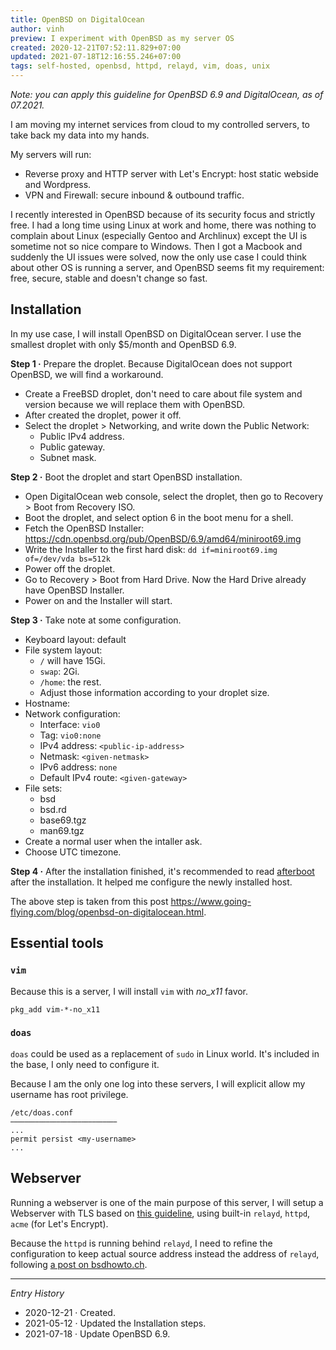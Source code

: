 ```yaml
---
title: OpenBSD on DigitalOcean
author: vinh
preview: I experiment with OpenBSD as my server OS
created: 2020-12-21T07:52:11.829+07:00
updated: 2021-07-18T12:16:55.246+07:00
tags: self-hosted, openbsd, httpd, relayd, vim, doas, unix
---
```


_Note: you can apply this guideline for OpenBSD 6.9 and DigitalOcean, as of
07.2021._

I am moving my internet services from cloud to my controlled servers, to take
back my data into my hands.

My servers will run:

- Reverse proxy and HTTP server with Let's Encrypt: host static webside and
  Wordpress.
- VPN and Firewall: secure inbound & outbound traffic.

I recently interested in OpenBSD because of its security focus and strictly
free. I had a long time using Linux at work and home, there was nothing to
complain about Linux (especially Gentoo and Archlinux) except the UI is sometime
not so nice compare to Windows. Then I got a Macbook and suddenly the UI issues
were solved, now the only use case I could think about other OS is running a
server, and OpenBSD seems fit my requirement: free, secure, stable and doesn't
change so fast.

## Installation

In my use case, I will install OpenBSD on DigitalOcean server. I use the
smallest droplet with only $5/month and OpenBSD 6.9.

**Step 1 ·** Prepare the droplet. Because DigitalOcean does not support OpenBSD,
we will find a workaround.

- Create a FreeBSD droplet, don't need to care about file system and version
  because we will replace them with OpenBSD.
- After created the droplet, power it off.
- Select the droplet > Networking, and write down the Public Network:
  - Public IPv4 address.
  - Public gateway.
  - Subnet mask.

**Step 2 ·** Boot the droplet and start OpenBSD installation.

- Open DigitalOcean web console, select the droplet, then go to Recovery > Boot
  from Recovery ISO.
- Boot the droplet, and select option 6 in the boot menu for a shell.
- Fetch the OpenBSD Installer:
  <https://cdn.openbsd.org/pub/OpenBSD/6.9/amd64/miniroot69.img>
- Write the Installer to the first hard disk:
  `dd if=miniroot69.img of=/dev/vda bs=512k`
- Power off the droplet.
- Go to Recovery > Boot from Hard Drive. Now the Hard Drive already have OpenBSD
  Installer.
- Power on and the Installer will start.

**Step 3 ·** Take note at some configuration.

- Keyboard layout: default
- File system layout:
  - `/` will have 15Gi.
  - `swap`: 2Gi.
  - `/home`: the rest.
  - Adjust those information according to your droplet size.
- Hostname: <hostname>
- Network configuration:
  - Interface: `vio0`
  - Tag: `vio0:none`
  - IPv4 address: `<public-ip-address>`
  - Netmask: `<given-netmask>`
  - IPv6 address: `none`
  - Default IPv4 route: `<given-gateway>`
- File sets:
  - bsd
  - bsd.rd
  - base69.tgz
  - man69.tgz
- Create a normal user when the intaller ask.
- Choose UTC timezone.

**Step 4 ·** After the installation finished, it's recommended to read
[afterboot](https://man.openbsd.org/afterboot) after the installation. It helped
me configure the newly installed host.

The above step is taken from this post
<https://www.going-flying.com/blog/openbsd-on-digitalocean.html>.

## Essential tools

### `vim`

Because this is a server, I will install `vim` with _no_x11_ favor.

```
pkg_add vim-*-no_x11
```

### `doas`

`doas` could be used as a replacement of `sudo` in Linux world. It's included in
the base, I only need to configure it.

Because I am the only one log into these servers, I will explicit allow my
username has root privilege.

```
/etc/doas.conf
                              
...
permit persist <my-username>
...
```

## Webserver

Running a webserver is one of the main purpose of this server, I will setup a
Webserver with TLS based on
[this guideline](https://www.alexander-pluhar.de/openbsd-webserver.html), using
built-in `relayd`, `httpd`, `acme` (for Let's Encrypt).

Because the `httpd` is running behind `relayd`, I need to refine the
configuration to keep actual source address instead the address of `relayd`,
following [a post on bsdhowto.ch](https://www.bsdhowto.ch/forwarded.html).

---

_Entry History_

- 2020-12-21 · Created.
- 2021-05-12 · Updated the Installation steps.
- 2021-07-18 · Update OpenBSD 6.9.

